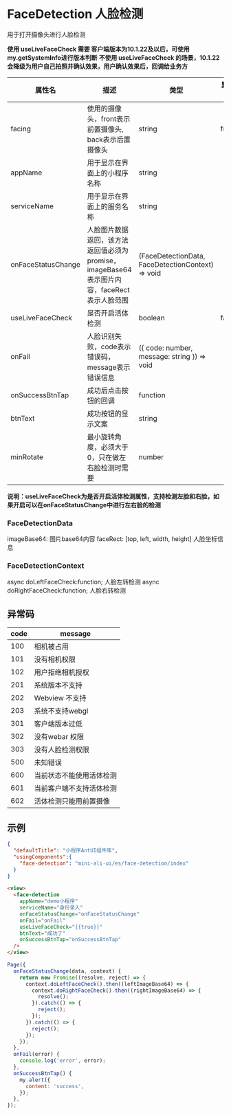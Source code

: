 # FaceDetection 人脸检测

用于打开摄像头进行人脸检测

**使用 useLiveFaceCheck 需要 客户端版本为10.1.22及以后，可使用my.getSystemInfo进行版本判断**
**不使用 useLiveFaceCheck 的场景，10.1.22 会降级为用户自己拍照并确认效果，用户确认效果后，回调给业务方**

| 属性名 | 描述 | 类型 | 默认值 | 必选 |
|----|----|----|----|----|
| facing | 使用的摄像头，front表示前置摄像头, back表示后置摄像头 | string | front | false |
| appName | 用于显示在界面上的小程序名称 | string |  | true |
| serviceName | 用于显示在界面上的服务名称 | string |  | true |
| onFaceStatusChange | 人脸图片数据返回，该方法返回值必须为promise，imageBase64表示图片内容，faceRect表示人脸范围 | (FaceDetectionData, FaceDetectionContext) => void | | false |
| useLiveFaceCheck | 是否开启活体检测 | boolean | false | false |
| onFail | 人脸识别失败，code表示错误码，message表示错误信息 | ({ code: number, message: string }) => void |  | false |
| onSuccessBtnTap | 成功后点击按钮的回调 | function | | false |
| btnText | 成功按钮的显示文案 | string | | false |
| minRotate | 最小旋转角度，必须大于0，只在做左右脸检测时需要 | number |  | false |

**说明：useLiveFaceCheck为是否开启活体检测属性，支持检测左脸和右脸，如果开启可以在onFaceStatusChange中进行左右脸的检测**
### FaceDetectionData
   imageBase64: 图片base64内容
   faceRect: [top, left, width, height] 人脸坐标信息
### FaceDetectionContext
   async doLeftFaceCheck:function; 人脸左转检测
   async doRightFaceCheck:function; 人脸右转检测

## 异常码

| code | message |
| ---- | ---- |
| 100  | 相机被占用 |
| 101  | 没有相机权限 |
| 102  | 用户拒绝相机授权 |
| 201  | 系统版本不支持 |
| 202  | Webview 不支持 |
| 203  | 系统不支持webgl |
| 301  | 客户端版本过低 |
| 302  | 没有webar 权限 |
| 303  | 没有人脸检测权限 |
| 500  | 未知错误 |
| 600  | 当前状态不能使用活体检测 |
| 601  | 当前客户端不支持活体检测 |
| 602  | 活体检测只能用前置摄像 |

## 示例

```json
{
  "defaultTitle": "小程序AntUI组件库",
  "usingComponents":{
    "face-detection": "mini-ali-ui/es/face-detection/index"
  }
}
```

```html
<view>
  <face-detection
    appName="demo小程序"
    serviceName="身份录入"
    onFaceStatusChange="onFaceStatusChange"
    onFail="onFail"
    useLiveFaceCheck="{{true}}"
    btnText="成功了"
    onSuccessBtnTap="onSuccessBtnTap"
  />
</view>
```

```javascript
Page({
  onFaceStatusChange(data, context) {
    return new Promise((resolve, reject) => {
      context.doLeftFaceCheck().then((leftImageBase64) => {
        context.doRightFaceCheck().then((rightImageBase64) => {
          resolve();
        }).catch(() => {
          reject();
        });
      }).catch(() => {
        reject();
      });
    });
  },
  onFail(error) {
    console.log('error', error);
  },
  onSuccessBtnTap() {
    my.alert({
      content: 'success',
    });
  },
});
```

